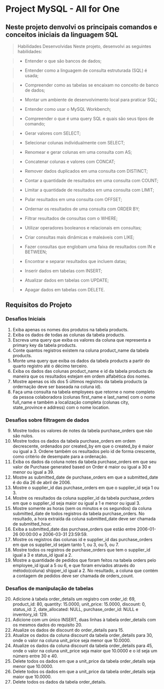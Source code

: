# Project MySQL - All for One

## Neste projeto denvolvi os principais comandos e conceitos iniciais da linguagem SQL

> Habilidades Desenvolvidas
> Neste projeto, desenvolvi as seguintes habilidades:

> * Entender o que são bancos de dados;

> * Entender como a linguagem de consulta estruturada (SQL) é usada;

> * Compreender como as tabelas se encaixam no conceito de banco de dados;

> * Montar um ambiente de desenvolvimento local para praticar SQL;

> * Entender como usar o MySQL Workbench;

> * Compreender o que é uma query SQL e quais são seus tipos de comando;

> * Gerar valores com SELECT;

> * Selecionar colunas individualmente com SELECT;

> * Renomear e gerar colunas em uma consulta com AS;

> * Concatenar colunas e valores com CONCAT;

> * Remover dados duplicados em uma consulta com DISTINCT;

> * Contar a quantidade de resultados em uma consulta com COUNT;

> * Limitar a quantidade de resultados em uma consulta com LIMIT;

> * Pular resultados em uma consulta com OFFSET;

> * Ordernar os resultados de uma consulta com ORDER BY;

> * Filtrar resultados de consultas com o WHERE;

> * Utilizar operadores booleanos e relacionais em consultas;

> * Criar consultas mais dinâmicas e maleáveis com LIKE;

> * Fazer consultas que englobam uma faixa de resultados com IN e BETWEEN;

> * Encontrar e separar resultados que incluem datas;

> * Inserir dados em tabelas com INSERT;

> * Atualizar dados em tabelas com UPDATE;

> * Apagar dados em tabelas com DELETE.

## Requisitos do Projeto

### Desafios Iniciais

1. Exiba apenas os nomes dos produtos na tabela products.
2. Exiba os dados de todas as colunas da tabela products.
3. Escreva uma query que exiba os valores da coluna que representa a primary key da tabela products.
4. Conte quantos registros existem na coluna product_name da tabela products.
5. Monte uma query que exiba os dados da tabela products a partir do quarto registro até o décimo terceiro.
6. Exiba os dados das colunas product_name e id da tabela products de maneira que os resultados estejam em ordem alfabética dos nomes.
7. Mostre apenas os ids dos 5 últimos registros da tabela products (a ordernação deve ser baseada na coluna id).
8. Faça uma consulta na tabela employees que retorne o nome completo da pessoa colaboradora (colunas first_name e last_name) com o nome full_name e também a localização completa (colunas city, state_province e address) com o nome location.

### Desafios sobre filtragem de dados

9. Mostre todos os valores de notes da tabela purchase_orders que não são nulos.
10. Mostre todos os dados da tabela purchase_orders em ordem decrescente, ordenados por created_by em que o created_by é maior ou igual a 3. Ordene também os resultados pelo id de forma crescente, como critério de desempate para a ordenação.
11. Exiba os dados da coluna notes da tabela purchase_orders em que seu valor de Purchase generated based on Order é maior ou igual a 30 e menor ou igual a 39.
12. Mostre as submitted_date de purchase_orders em que a submitted_date é do dia 26 de abril de 2006.
13. Mostre o supplier_id das purchase_orders em que o supplier_id seja 1 ou 3.
14. Mostre os resultados da coluna supplier_id da tabela purchase_orders em que o supplier_id seja maior ou igual a 1 e menor ou igual 3.
15. Mostre somente as horas (sem os minutos e os segundos) da coluna submitted_date de todos registros da tabela purchase_orders. No resultado, a hora extraída da coluna submitted_date deve ser chamada de submitted_hour.
16. Exiba a submitted_date das purchase_orders que estão entre 2006-01-26 00:00:00 e 2006-03-31 23:59:59.
17. Mostre os registros das colunas id e supplier_id das purchase_orders em que os supplier_id sejam tanto 1, ou 3, ou 5, ou 7.
18. Mostre todos os registros de purchase_orders que tem o supplier_id igual a 3 e status_id igual a 2.
19. Mostre a quantidade de pedidos que foram feitos na tabela orders pelo employee_id igual a 5 ou 6, e que foram enviados através do método(coluna) shipper_id igual a 2. No resultado, a coluna que contém a contagem de pedidos deve ser chamada de orders_count.

### Desafios de manipulação de tabelas

20. Adicione à tabela order_details um registro com order_id: 69, product_id: 80, quantity: 15.0000, unit_price: 15.0000, discount: 0, status_id: 2, date_allocated: NULL, purchase_order_id: NULL e inventory_id: 129.
21. Adicione com um único INSERT, duas linhas à tabela order_details com os mesmos dados do requisito 20.
22. Atualize os dados de discount do order_details para 15.
23. Atualize os dados da coluna discount da tabela order_details para 30, onde o valor na coluna unit_price seja menor que 10.0000.
24. Atualize os dados da coluna discount da tabela order_details para 45, onde o valor na coluna unit_price seja maior que 10.0000 e o id seja um número entre 30 e 40.
25. Delete todos os dados em que a unit_price da tabela order_details seja menor que 10.0000.
26. Delete todos os dados em que a unit_price da tabela order_details seja maior que 10.0000.
27. Delete todos os dados da tabela order_details.
